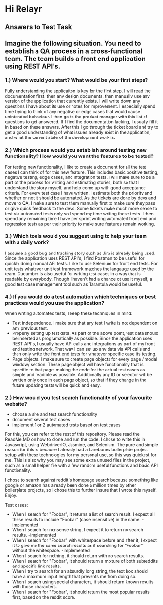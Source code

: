 # Hi Relayr #

## Answers to Test Task ##
## Imagine the following situation. You need to establish a QA process in a cross-functional team. The team builds a front end application using REST API's. ##
### 1.) Where would you start? What would be your first steps? ###
Fully understanding the applicaiton is key for the first step. I will read the documentation first, then any design documents, then manually use any version of the application that currently exists. I will write down any questions I have about its use or notes for improvement. I especially spend time trying to think of any negative or edge cases that would cause unintended behaviour. I then go to the product manager with this list of questions to get answered. If I find the documentation lacking, I usually fill it in based on these answers. After this I go through the ticket board and try to get a good understanding of what issues already exist in the application, and what the current state of the development work is.

### 2.) Which process would you establish around testing new functionality? How would you want the features to be tested? ###
For testing new functionality, I like to create a document for all the test cases I can think of for this new feature. This includes basic positive testing, negative testing, edge cases, and integration tests.
I will make sure to be a part of the process for writing and estimating stories, both so that I understand the story myself, and help come up with good acceptance criteria.
For every test case I have written, I estimate both the priority and whether or not it should be automated. 
As the tickets are done by devs and move to QA, I make sure to test them manually first to make sure they pass or give quick feedback to the devs. Some tickets make much more sense to test via automated tests only so I spend my time writing these tests. I then spend any remaining time I have per sprint writing automated front end and regression tests as per their priority to make sure features remain working.

### 3.) Which tools would you suggest using to help your team with a daily work? ###
I assume a good bug and tracking story such as Jira is already being used.
Since the application uses REST API's, I find Postman to be useful for quickly doing manual API tests.
I like to use Selenium for front end tests. For unit tests whatever unit test framework matches the langauge used by the team. Cucumber is also useful for writing test cases in a way that is readable by everybody.
Though I haven't had a chance ot use it myself, a good test case management tool such as Tarantula would be useful.

### 4.) If you would do a test automation which techniques or best practices would you use the application? ###
When writing automated tests, I keep these techniques in mind:
- Test independence. I make sure that any test I write is not dependent on any previous test. 
- Properly setting up test data. As part of the above point, test data should be inserted as programatically as possible. Since the application uses REST API's, I usually have API calls and integrations as part of my front end testing network. That way I can set up any data via API calls and then only write the front end tests for whatever specific case its testing.
- Page objects. I make sure to create page objects for every page / modal window/ section. These page object will have functionality that is specific to that page, making the code for the actual test cases as simple and readible as possible. Additionally any ID or selector will be written only once in each page object, so that if they change in the future updating tests will be quick and easy.


### 2.) How would you test search functionality of your favourite website? ###
- choose a site and test search functionality
- document several test cases
- implement 1 or 2 automated tests based on test cases

For this, you can refer to the rest of this repository. Please read the ReadMe.MD on how to clone and run the code.
I chose to write this in Javascript, using WebdriverIO, Jasmine, and Selenium. The pure and simple reason for this is because I already had a barebones boilerplate project setup with these technologies for my personal use, so this was quickest for me. This is also why you may see some extra unused files in the project, such as a small helper file with a few random useful functions and basic API functionality.

I chose to search against reddit's homepage search because something like google or amazon has already been done a million times by other boilerplate projects, so I chose this to further insure that I wrote this myself. Enjoy.

Test cases:
- When I search for "Foobar", it returns a list of search result. I expect all these results to include "Foobar" (case insensitive) in the name. - implemented
- When I search for nonsense string, I expect it to return no search results. -implemented
- When I search for "Foobar" with whitespace before and after it, I expect it to give me the same search results as if searching for "Foobar" without the whitespace. -implemented
- When I search for nothing, it should return with no search results.
- When I search for "Foobar", it should return a mixture of both subreddits and specific link results.
- When I try to search for an absurdly long string, the text box should have a maximum input length that prevents me from doing so.​
- When I search using special characters, it should return known results with those characters.
- When I search for "Foobar", it should return the most popular results first, based on the reddit score.
